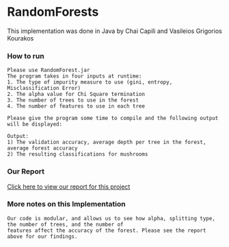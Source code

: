 # RandomForests

This implementation was done in Java by Chai Capili and Vasileios Grigorios Kourakos


### How to run
    Please use RandomForest.jar 
    The program takes in four inputs at runtime:
    1. The type of impurity measure to use (gini, entropy, Misclassification Error)
    2. The alpha value for Chi Square termination 
    3. The number of trees to use in the forest
    4. The number of features to use in each tree

    Please give the program some time to compile and the following output will be displayed: 

    Output: 
    1) The validation accuracy, average depth per tree in the forest, average forest accuracy
    2) The resulting classifications for mushrooms


### Our Report 
[Click here to view our report for this project](https://docs.google.com/document/d/1VgeA6QS9Xppi1FnZ7NobLvfxVSw3TNhKR3oTbPBWPVE/edit?usp=sharing)    



### More notes on this Implementation
    Our code is modular, and allows us to see how alpha, splitting type, the number of trees, and the number of 
    features affect the accuracy of the forest. Please see the report above for our findings. 
    